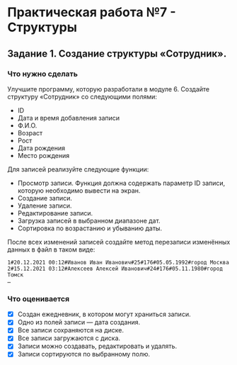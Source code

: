 # Практическая работа №7 - Структуры
## Задание 1. Создание структуры «Сотрудник».
### Что нужно сделать
Улучшите программу, которую разработали в модуле 6. Создайте структуру «Сотрудник» со следующими полями:
- ID
- Дата и время добавления записи
- Ф.И.О.
- Возраст
- Рост
- Дата рождения
- Место рождения

Для записей реализуйте следующие функции:
- Просмотр записи. Функция должна содержать параметр ID записи, которую необходимо вывести на экран. 
- Создание записи.
- Удаление записи.
- Редактирование записи.
- Загрузка записей в выбранном диапазоне дат.
- Сортировка по возрастанию и убыванию даты.

После всех изменений записей создайте метод перезаписи изменённых данных в файл в таком виде:
```
1#20.12.2021 00:12#Иванов Иван Иванович#25#176#05.05.1992#город Москва
2#15.12.2021 03:12#Алексеев Алексей Иванович#24#176#05.11.1980#город Томск
…
```

### Что оценивается
- [x] Создан ежедневник, в котором могут храниться записи.
- [x] Одно из полей записи ― дата создания.
- [x] Все записи сохраняются на диске.
- [x] Все записи загружаются с диска.
- [x] Записи можно создавать, редактировать и удалять.
- [x] Записи сортируются по выбранному полю.
